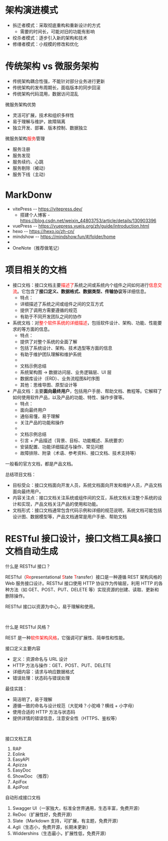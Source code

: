 # 架构演进模式

-   拆迁者模式：采取彻底重构和重新设计的方式
    -   需要的时间长，可能对旧的功能有影响
-   绞杀者模式：逐步引入新的架构和技术
-   修缮者模式：小规模的修改和优化

# 传统架构 vs 微服务架构

-   传统架构耦合性强，不能针对部分业务进行更新
-   传统架构的发布周期长，面临版本的同步回滚
-   传统架构代码混用，数据访问混乱

微服务架构优势

-   灵活可扩展，技术和组织多样性
-   易于理解与维护，故障隔离
-   独立开发、部署、版本控制、数据独立

微服务架构<span style="color:red">服务</span>管理

-   服务注册
-   服务发现
-   服务续约、心跳
-   服务剔除（被动）
-   服务下线（主动）

# MarkDonw

-   vitePress -- https://vitepress.dev/
    -   搭建个人博客 - https://blog.csdn.net/weixin_44803753/article/details/130903396
-   vuePress -- https://vuepress.vuejs.org/zh/guide/introduction.html
-   hexo -- https://hexo.io/zh-cn/
-   mindshow -- https://mindshow.fun/#/folder/home
-
-   OneNote（推荐做笔记）

# 项目相关的文档

-   接口文档：接口文档主要<span style="color: red">描述了</span>系统之间或系统内个组件之间如何进行<span style="color: red">信息交流</span>。它包含了**接口定义、数据格式、数据类型、传输协议**等详细信息。
    -   特点：
    -   详细描述了系统之间或组件之间的交互方式
    -   提供了调用方需要遵循的规范
    -   有助于不同开发团队之间的协作
-   系统文档：对<span style="color: red">整个软件系统的详细描述</span>，包括软件设计、架构、功能、性能要求的等方面的信息。
    -   特点：
    -   提供了对整个系统的全面了解
    -   包括了系统设计、架构、技术选型等方面的信息
    -   有助于维护团队理解和维护系统
    -
    -   文档示例总结
    -   系统架构图 -> 数据访问层、业务逻辑层、UI 层
    -   数据库设计（ERD）、业务流程图&时序图
    -   其他：思维导图、原型设计等
-   产品文档：主要**面向最终用户**，包括用户手册、帮助文档、教程等。它解释了如何使用软件产品，以及产品的功能、特性、操作步骤等。
    -   特点：
    -   面向最终用户
    -   通俗易懂，易于理解
    -   关注产品的功能和操作
    -
    -   文档示例总结
    -   引言 + 产品描述（背景、目标、功能概述、系统要求）
    -   安装配置、功能详细描述与操作、常见问题
    -   故障排除、附录（术语、参考资料、接口文档、技术支持等）

一般看的官方文档，都是产品文档。

总结项目文档：

-   目标受众：接口文档面向开发人员，系统文档面向开发和维护人员，产品文档面向最终用户。
-   内容关注点：接口文档关注系统或组件间的交互，系统文档关注整个系统的设计和实现，产品文档关注产品的使用和功能。
-   文档形式：接口文档通常包含代码示例和详细的规范说明，系统文档可能包括设计图、数据模型等，产品文档通常是用户手册、帮助文档

# RESTful 接口设计，接口文档工具&接口文档自动生成

什么是 RESTful 接口？

RESTful（<span style="color: red">Re</span>presentational <span style="color: red">S</span>tate <span style="color: red">T</span>ransfer）接口是一种遵循 REST 架构风格的 Web 服务接口设计。RESTful 接口使用 HTTP 协议作为传输层，利用 HTTP 的各种方法（如 GET、POST、PUT、DELETE 等）实现资源的创建、读取、更新和删除操作。

RESTful 接口以资源为中心，易于理解和使用。

<br />

什么是 RESTful 风格？

REST 是一种<span style="color: red">软件架构风格</span>，它强调可扩展性、简单性和性能。

接口定义主要内容

-   定义：资源命名与 URL 设计
-   HTTP 方法与操作：GET、POST、PUT、DELETE
-   详细内容：请求与响应数据格式
-   错误处理：状态码与错误处理

最佳实践：

-   简洁明了，易于理解
-   遵循一致的命名与设计规范（大驼峰？小驼峰？横线 + 小字母）
-   使用合适的 HTTP 方法与状态码
-   提供详情的错误信息，注意安全性（HTTPS、鉴权等）

<br />

接口文档工具

1. RAP
2. Eolink
3. EasyAPI
4. Apizza
5. EasyDoc
6. ShowDoc （推荐）
7. ApiFox
8. ApiPost

自动形成接口文档

1. Swagger UI（一家独大，标准全世界通用，生态丰富，免费开源）
2. ReDoc（扩展性好，免费开源）
3. Slate（Markdown 支持，可扩展，有主题，免费开源）
4. Agli（生态小，免费开源，长期未更新）
5. Widdershins（生态最小，扩展性低，免费开源）
